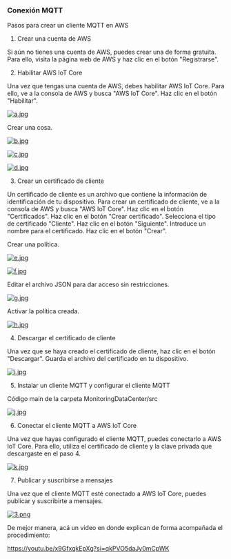 ### Conexión MQTT

Pasos para crear un cliente MQTT en AWS

1. Crear una cuenta de AWS

Si aún no tienes una cuenta de AWS, puedes crear una de forma gratuita. Para ello, visita la página web de AWS y haz clic en el botón "Registrarse".

2. Habilitar AWS IoT Core

Una vez que tengas una cuenta de AWS, debes habilitar AWS IoT Core. Para ello, ve a la consola de AWS y busca "AWS IoT Core". Haz clic en el botón "Habilitar".

[![a.jpg](https://i.postimg.cc/prsTCL6X/a.jpg)](https://postimg.cc/kRtqXqCk)

Crear una cosa.

[![b.jpg](https://i.postimg.cc/pV3X23MS/b.jpg)](https://postimg.cc/K4ryfqz7)

[![c.jpg](https://i.postimg.cc/0jnfC7vM/c.jpg)](https://postimg.cc/4HKVf7ms)

[![d.jpg](https://i.postimg.cc/6prdVdh9/d.jpg)](https://postimg.cc/0zNMPK33)

3. Crear un certificado de cliente

Un certificado de cliente es un archivo que contiene la información de identificación de tu dispositivo. Para crear un certificado de cliente, ve a la consola de AWS y busca "AWS IoT Core". Haz clic en el botón "Certificados". Haz clic en el botón "Crear certificado". Selecciona el tipo de certificado "Cliente". Haz clic en el botón "Siguiente". Introduce un nombre para el certificado. Haz clic en el botón "Crear".

Crear una política.

[![e.jpg](https://i.postimg.cc/N0hQtXhr/e.jpg)](https://postimg.cc/K156rR8Z)

[![f.jpg](https://i.postimg.cc/GmXSJwK3/f.jpg)](https://postimg.cc/75TVwRjj)

Editar el archivo JSON para dar acceso sin restricciones.

[![g.jpg](https://i.postimg.cc/yd1xqR9y/g.jpg)](https://postimg.cc/f3PDmJ8V)

Activar la política creada.

[![h.jpg](https://i.postimg.cc/VsSrzjpK/h.jpg)](https://postimg.cc/7bkYVTxz)

4. Descargar el certificado de cliente

Una vez que se haya creado el certificado de cliente, haz clic en el botón "Descargar". Guarda el archivo del certificado en tu dispositivo.

[![i.jpg](https://i.postimg.cc/SR7pm1hX/i.jpg)](https://postimg.cc/D4ZNggmF)

5. Instalar un cliente MQTT y configurar el cliente MQTT

  Código main de la carpeta MonitoringDataCenter/src

  [![j.jpg](https://i.postimg.cc/59GzzP8c/j.jpg)](https://postimg.cc/Z080txfj)

6. Conectar el cliente MQTT a AWS IoT Core

Una vez que hayas configurado el cliente MQTT, puedes conectarlo a AWS IoT Core. Para ello, utiliza el certificado de cliente y la clave privada que descargaste en el paso 4.

[![k.jpg](https://i.postimg.cc/nVskN9kJ/k.jpg)](https://postimg.cc/z3rKgB6t)

7. Publicar y suscribirse a mensajes

Una vez que el cliente MQTT esté conectado a AWS IoT Core, puedes publicar y suscribirte a mensajes.

[![3.png](https://i.postimg.cc/tgt421hh/3.png)](https://postimg.cc/kVGC5gY4)


De mejor manera, acá un video en donde explican de forma acompañada el procedimiento:

https://youtu.be/x9GfxgkEpXg?si=qkPVO5daJy0mCpWK
